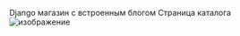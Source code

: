 Django магазин с встроенным блогом
Страница каталога
![изображение](https://user-images.githubusercontent.com/106653303/223064081-217d4afe-ea7c-4ca2-8be8-bcf124a3437c.png)
